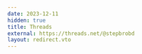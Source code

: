 ```yaml
---
date: 2023-12-11
hidden: true
title: Threads
external: https://threads.net/@stepbrobd
layout: redirect.vto
---
```

